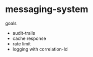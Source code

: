 # messaging-system

goals
- audit-trails
- cache response
- rate limit
- logging with correlation-Id 

  

